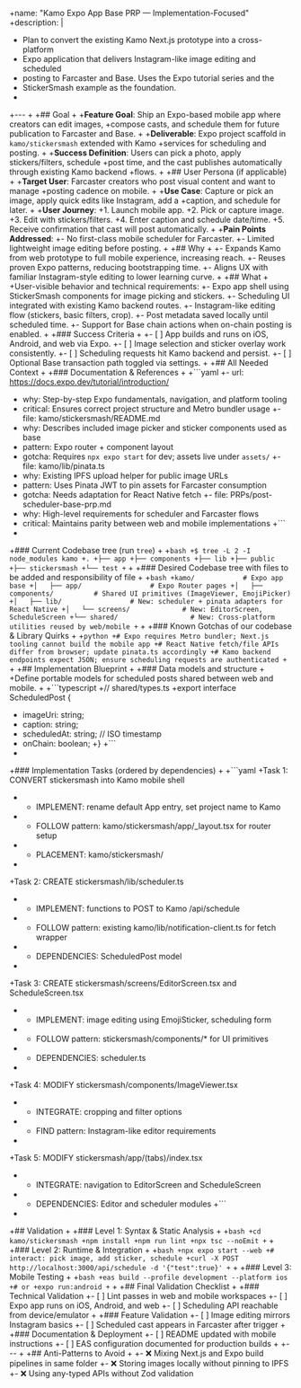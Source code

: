 +name: "Kamo Expo App Base PRP — Implementation-Focused"
+description: |
+  Plan to convert the existing Kamo Next.js prototype into a cross-platform
+  Expo application that delivers Instagram-like image editing and scheduled
+  posting to Farcaster and Base. Uses the Expo tutorial series and the
+  StickerSmash example as the foundation.
+
+---
+
+## Goal
+
+**Feature Goal**: Ship an Expo-based mobile app where creators can edit images,
+compose casts, and schedule them for future publication to Farcaster and Base.
+
+**Deliverable**: Expo project scaffold in `kamo/stickersmash` extended with Kamo
+services for scheduling and posting.
+
+**Success Definition**: Users can pick a photo, apply stickers/filters, schedule
+post time, and the cast publishes automatically through existing Kamo backend
+flows.
+
+## User Persona (if applicable)
+
+**Target User**: Farcaster creators who post visual content and want to manage
+posting cadence on mobile.
+
+**Use Case**: Capture or pick an image, apply quick edits like Instagram, add a
+caption, and schedule for later.
+
+**User Journey**:
+1. Launch mobile app.
+2. Pick or capture image.
+3. Edit with stickers/filters.
+4. Enter caption and schedule date/time.
+5. Receive confirmation that cast will post automatically.
+
+**Pain Points Addressed**:
+- No first-class mobile scheduler for Farcaster.
+- Limited lightweight image editing before posting.
+
+## Why
+
+- Expands Kamo from web prototype to full mobile experience, increasing reach.
+- Reuses proven Expo patterns, reducing bootstrapping time.
+- Aligns UX with familiar Instagram-style editing to lower learning curve.
+
+## What
+
+User-visible behavior and technical requirements:
+- Expo app shell using StickerSmash components for image picking and stickers.
+- Scheduling UI integrated with existing Kamo backend routes.
+- Instagram-like editing flow (stickers, basic filters, crop).
+- Post metadata saved locally until scheduled time.
+- Support for Base chain actions when on-chain posting is enabled.
+
+### Success Criteria
+
+- [ ] App builds and runs on iOS, Android, and web via Expo.
+- [ ] Image selection and sticker overlay work consistently.
+- [ ] Scheduling requests hit Kamo backend and persist.
+- [ ] Optional Base transaction path toggled via settings.
+
+## All Needed Context
+
+### Documentation & References
+
+```yaml
+- url: https://docs.expo.dev/tutorial/introduction/
+  why: Step-by-step Expo fundamentals, navigation, and platform tooling
+  critical: Ensures correct project structure and Metro bundler usage
+- file: kamo/stickersmash/README.md
+  why: Describes included image picker and sticker components used as base
+  pattern: Expo router + component layout
+  gotcha: Requires `npx expo start` for dev; assets live under `assets/`
+- file: kamo/lib/pinata.ts
+  why: Existing IPFS upload helper for public image URLs
+  pattern: Uses Pinata JWT to pin assets for Farcaster consumption
+  gotcha: Needs adaptation for React Native fetch
+- file: PRPs/post-scheduler-base-prp.md
+  why: High-level requirements for scheduler and Farcaster flows
+  critical: Maintains parity between web and mobile implementations
+```
+
+### Current Codebase tree (run `tree`)
+
+```bash
+$ tree -L 2 -I node_modules kamo
+.
+├── app
+├── components
+├── lib
+├── public
+├── stickersmash
+└── test
+```
+
+### Desired Codebase tree with files to be added and responsibility of file
+
+```bash
+kamo/            # Expo app base
+│   ├── app/                 # Expo Router pages
+│   ├── components/          # Shared UI primitives (ImageViewer, EmojiPicker)
+│   ├── lib/                 # New: scheduler + pinata adapters for React Native
+│   └── screens/             # New: EditorScreen, ScheduleScreen
+└── shared/                  # New: Cross-platform utilities reused by web/mobile
+```
+
+### Known Gotchas of our codebase & Library Quirks
+
+```python
+# Expo requires Metro bundler; Next.js tooling cannot build the mobile app
+# React Native fetch/file APIs differ from browser; update pinata.ts accordingly
+# Kamo backend endpoints expect JSON; ensure scheduling requests are authenticated
+```
+
+## Implementation Blueprint
+
+### Data models and structure
+
+Define portable models for scheduled posts shared between web and mobile.
+
+```typescript
+// shared/types.ts
+export interface ScheduledPost {
+  imageUri: string;
+  caption: string;
+  scheduledAt: string; // ISO timestamp
+  onChain: boolean;
+}
+```
+
+### Implementation Tasks (ordered by dependencies)
+
+```yaml
+Task 1: CONVERT stickersmash into Kamo mobile shell
+  - IMPLEMENT: rename default App entry, set project name to Kamo
+  - FOLLOW pattern: kamo/stickersmash/app/_layout.tsx for router setup
+  - PLACEMENT: kamo/stickersmash/
+
+Task 2: CREATE stickersmash/lib/scheduler.ts
+  - IMPLEMENT: functions to POST to Kamo /api/schedule
+  - FOLLOW pattern: existing kamo/lib/notification-client.ts for fetch wrapper
+  - DEPENDENCIES: ScheduledPost model
+
+Task 3: CREATE stickersmash/screens/EditorScreen.tsx and ScheduleScreen.tsx
+  - IMPLEMENT: image editing using EmojiSticker, scheduling form
+  - FOLLOW pattern: stickersmash/components/* for UI primitives
+  - DEPENDENCIES: scheduler.ts
+
+Task 4: MODIFY stickersmash/components/ImageViewer.tsx
+  - INTEGRATE: cropping and filter options
+  - FIND pattern: Instagram-like editor requirements
+
+Task 5: MODIFY stickersmash/app/(tabs)/index.tsx
+  - INTEGRATE: navigation to EditorScreen and ScheduleScreen
+  - DEPENDENCIES: Editor and scheduler modules
+```
+
+## Validation
+
+### Level 1: Syntax & Static Analysis
+
+```bash
+cd kamo/stickersmash
+npm install
+npm run lint
+npx tsc --noEmit
+```
+
+### Level 2: Runtime & Integration
+
+```bash
+npx expo start --web
+# interact: pick image, add sticker, schedule
+curl -X POST http://localhost:3000/api/schedule -d '{"test":true}'
+```
+
+### Level 3: Mobile Testing
+
+```bash
+eas build --profile development --platform ios
+# or
+expo run:android
+```
+
+## Final Validation Checklist
+
+### Technical Validation
+- [ ] Lint passes in web and mobile workspaces
+- [ ] Expo app runs on iOS, Android, and web
+- [ ] Scheduling API reachable from device/emulator
+
+### Feature Validation
+- [ ] Image editing mirrors Instagram basics
+- [ ] Scheduled cast appears in Farcaster after trigger
+
+### Documentation & Deployment
+- [ ] README updated with mobile instructions
+- [ ] EAS configuration documented for production builds
+
+---
+
+## Anti-Patterns to Avoid
+
+- ❌ Mixing Next.js and Expo build pipelines in same folder
+- ❌ Storing images locally without pinning to IPFS
+- ❌ Using any-typed APIs without Zod validation
